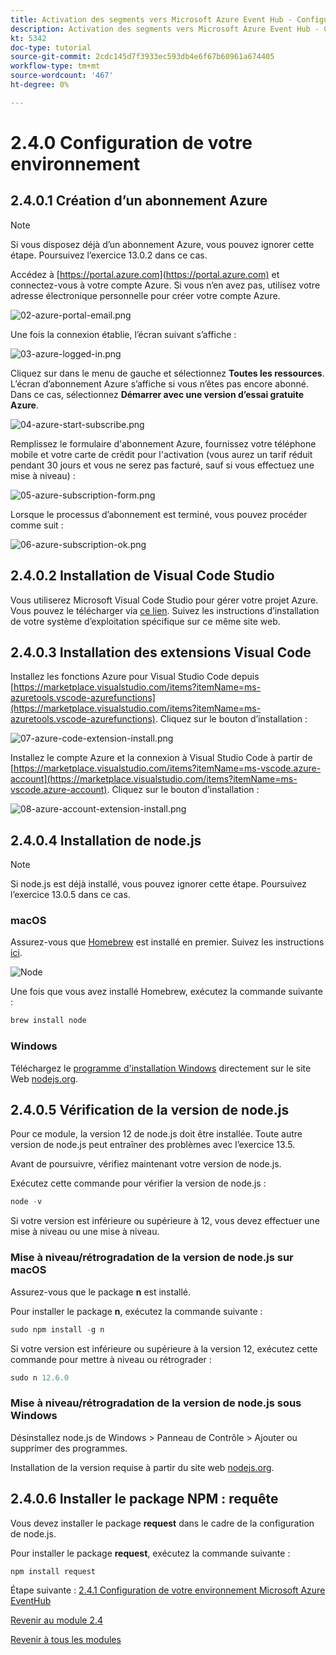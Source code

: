 ```yaml
---
title: Activation des segments vers Microsoft Azure Event Hub - Configuration de votre environnement Microsoft Azure
description: Activation des segments vers Microsoft Azure Event Hub - Configuration de votre environnement Microsoft Azure
kt: 5342
doc-type: tutorial
source-git-commit: 2cdc145d7f3933ec593db4e6f67b60961a674405
workflow-type: tm+mt
source-wordcount: '467'
ht-degree: 0%

---
```


# 2.4.0 Configuration de votre environnement

## 2.4.0.1 Création d’un abonnement Azure

>[!NOTE]
>
>Si vous disposez déjà d’un abonnement Azure, vous pouvez ignorer cette étape. Poursuivez l’exercice 13.0.2 dans ce cas.

Accédez à [https://portal.azure.com](https://portal.azure.com) et connectez-vous à votre compte Azure. Si vous n’en avez pas, utilisez votre adresse électronique personnelle pour créer votre compte Azure.

![02-azure-portal-email.png](./images/02-azure-portal-email.png)

Une fois la connexion établie, l’écran suivant s’affiche :

![03-azure-logged-in.png](./images/03-azure-logged-in.png)

Cliquez sur dans le menu de gauche et sélectionnez **Toutes les ressources**. L’écran d’abonnement Azure s’affiche si vous n’êtes pas encore abonné. Dans ce cas, sélectionnez **Démarrer avec une version d’essai gratuite Azure**.

![04-azure-start-subscribe.png](./images/04-azure-start-subscribe.png)

Remplissez le formulaire d&#39;abonnement Azure, fournissez votre téléphone mobile et votre carte de crédit pour l&#39;activation (vous aurez un tarif réduit pendant 30 jours et vous ne serez pas facturé, sauf si vous effectuez une mise à niveau) :

![05-azure-subscription-form.png](./images/05-azure-subscription-form.png)

Lorsque le processus d’abonnement est terminé, vous pouvez procéder comme suit :

![06-azure-subscription-ok.png](./images/06-azure-subscription-ok.png)


## 2.4.0.2 Installation de Visual Code Studio

Vous utiliserez Microsoft Visual Code Studio pour gérer votre projet Azure. Vous pouvez le télécharger via [ce lien](https://code.visualstudio.com/download). Suivez les instructions d’installation de votre système d’exploitation spécifique sur ce même site web.

## 2.4.0.3 Installation des extensions Visual Code

Installez les fonctions Azure pour Visual Studio Code depuis [https://marketplace.visualstudio.com/items?itemName=ms-azuretools.vscode-azurefunctions](https://marketplace.visualstudio.com/items?itemName=ms-azuretools.vscode-azurefunctions). Cliquez sur le bouton d’installation :

![07-azure-code-extension-install.png](./images/07-azure-code-extension-install.png)

Installez le compte Azure et la connexion à Visual Studio Code à partir de [https://marketplace.visualstudio.com/items?itemName=ms-vscode.azure-account](https://marketplace.visualstudio.com/items?itemName=ms-vscode.azure-account). Cliquez sur le bouton d’installation :

![08-azure-account-extension-install.png](./images/08-azure-account-extension-install.png)

## 2.4.0.4 Installation de node.js

>[!NOTE]
>
>Si node.js est déjà installé, vous pouvez ignorer cette étape. Poursuivez l’exercice 13.0.5 dans ce cas.

### macOS

Assurez-vous que [Homebrew](https://brew.sh/) est installé en premier. Suivez les instructions [ici](https://brew.sh/).

![Node](./images/brew.png)

Une fois que vous avez installé Homebrew, exécutez la commande suivante :

```javascript
brew install node
```

### Windows

Téléchargez le [programme d&#39;installation Windows](https://nodejs.org/en/#home-downloadhead) directement sur le site Web [nodejs.org](https://nodejs.org/en/).

## 2.4.0.5 Vérification de la version de node.js

Pour ce module, la version 12 de node.js doit être installée. Toute autre version de node.js peut entraîner des problèmes avec l’exercice 13.5.

Avant de poursuivre, vérifiez maintenant votre version de node.js.

Exécutez cette commande pour vérifier la version de node.js :

```javascript
node -v
```

Si votre version est inférieure ou supérieure à 12, vous devez effectuer une mise à niveau ou une mise à niveau.

### Mise à niveau/rétrogradation de la version de node.js sur macOS

Assurez-vous que le package **n** est installé.

Pour installer le package **n**, exécutez la commande suivante :

```javascript
sudo npm install -g n
```

Si votre version est inférieure ou supérieure à la version 12, exécutez cette commande pour mettre à niveau ou rétrograder :

```javascript
sudo n 12.6.0
```

### Mise à niveau/rétrogradation de la version de node.js sous Windows

Désinstallez node.js de Windows > Panneau de Contrôle > Ajouter ou supprimer des programmes.

Installation de la version requise à partir du site web [nodejs.org](https://nodejs.org/en/).

## 2.4.0.6 Installer le package NPM : requête

Vous devez installer le package **request** dans le cadre de la configuration de node.js.

Pour installer le package **request**, exécutez la commande suivante :

```javascript
npm install request
```


Étape suivante : [2.4.1 Configuration de votre environnement Microsoft Azure EventHub](./ex1.md)

[Revenir au module 2.4](./segment-activation-microsoft-azure-eventhub.md)

[Revenir à tous les modules](./../../../overview.md)
